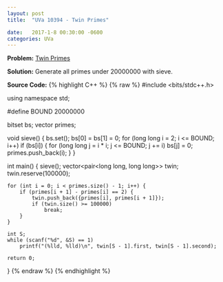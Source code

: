 ```yaml
---
layout: post
title:  "UVa 10394 - Twin Primes"

date:   2017-1-8 00:30:00 -0600
categories: UVa
---
```


**Problem:** [Twin Primes]

**Solution:**
Generate all primes under 20000000 with sieve.

**Source Code:**
{% highlight C++ %}
{% raw %}
#include <bits/stdc++.h>

using namespace std;

#define BOUND 20000000

bitset<BOUND> bs;
vector<long long> primes;

void sieve() {
    bs.set();
    bs[0] = bs[1] = 0;
    for (long long i = 2; i <= BOUND; i++)
        if (bs[i]) {
            for (long long j = i * i; j <= BOUND; j += i)
                bs[j] = 0;
            primes.push_back(i);
        }
}

int main() {
    sieve();
    vector<pair<long long, long long>> twin;
    twin.reserve(100000);

    for (int i = 0; i < primes.size() - 1; i++) {
        if (primes[i + 1] - primes[i] == 2) {
            twin.push_back({primes[i], primes[i + 1]});
            if (twin.size() >= 100000)
                break;
        }
    }

    int S;
    while (scanf("%d", &S) == 1)
        printf("(%lld, %lld)\n", twin[S - 1].first, twin[S - 1].second);

    return 0;
}
{% endraw %}
{% endhighlight %}

[Twin Primes]:https://uva.onlinejudge.org/index.php?option=com_onlinejudge&Itemid=8&category=24&page=show_problem&problem=1335
